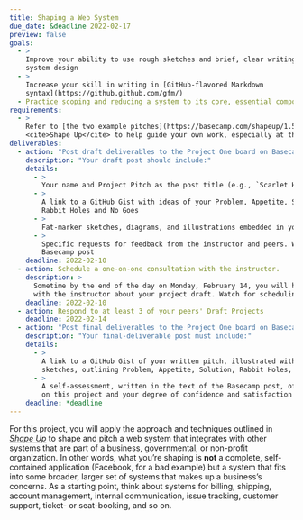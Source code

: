 ```yaml
---
title: Shaping a Web System
due_date: &deadline 2022-02-17
preview: false
goals:
  - >
    Improve your ability to use rough sketches and brief, clear writing to describe and pitch a
    system design
  - >
    Increase your skill in writing in [GitHub-flavored Markdown
    syntax](https://github.github.com/gfm/)
  - Practice scoping and reducing a system to its core, essential components
requirements:
  - >
    Refer to [the two example pitches](https://basecamp.com/shapeup/1.5-chapter-06#examples) in
    <cite>Shape Up</cite> to help guide your own work, especially at the draft stage
deliverables:
  - action: "Post draft deliverables to the Project One board on Basecamp."
    description: "Your draft post should include:"
    details:
      - >
        Your name and Project Pitch as the post title (e.g., `Scarlet Hawk: Project Pitch`)
      - >
        A link to a GitHub Gist with ideas of your Problem, Appetite, Solution, along with any clear
        Rabbit Holes and No Goes
      - >
        Fat-marker sketches, diagrams, and illustrations embedded in your GitHub Gist.
      - >
        Specific requests for feedback from the instructor and peers. Write this in the body of your
        Basecamp post
    deadline: 2022-02-10
  - action: Schedule a one-on-one consultation with the instructor.
    description: >
      Sometime by the end of the day on Monday, February 14, you will have a one-on-on consultation
      with the instructor about your project draft. Watch for scheduling details on Basecamp.
    deadline: 2022-02-10
  - action: Respond to at least 3 of your peers' Draft Projects
    deadline: 2022-02-14
  - action: "Post final deliverables to the Project One board on Basecamp."
    description: "Your final-deliverable post must include:"
    details:
      - >
        A link to a GitHub Gist of your written pitch, illustrated with fat-marker diagrams and
        sketches, outlining Problem, Appetite, Solution, Rabbit Holes, and No Goes.
      - >
        A self-assessment, written in the text of the Basecamp post, of 250 words or so of your work
        on this project and your degree of confidence and satisfaction with your final pitch.
    deadline: *deadline
---
```


For this project, you will apply the approach and techniques outlined in [<cite>Shape
Up</cite>](https://basecamp.com/shapeup) to shape and pitch a web system that integrates with other
systems that are part of a business, governmental, or non-profit organization. In other words, what
you’re shaping is **not** a complete, self-contained application (Facebook, for a bad example) but a
system that fits into some broader, larger set of systems that makes up a business’s concerns. As a
starting point, think about systems for billing, shipping, account management, internal
communication, issue tracking, customer support, ticket- or seat-booking, and so on.

<!--

The system you shape will have two core public components: a web-based user interface for managing
and interacting with the system itself, and a data API for integrating with other systems within
(and potentially outside) an organization.

Internally, your system will have or rely upon at least three components: a structured data store,
consumption of a free (if rate-limited) relevant API providing supplemental data, and a server-side
web framework for responding to incoming requests for both your system's web-based user interface
and its public data API. It is not necessary (or even desirable) to determine the specific details
of those components at the shaping phase, although you absolutely must make sure a public data API
is available to provide the supplemental data your system will ingest.

**ITMD 467 students** will deliver the pitch for a shaped system for Chicago residents to submit
complaints to their correct ward alderman, drawing on data from the [City of Chicago Data
Portal](https://data.cityofchicago.org/) to determine a resident’s alderman, and perhaps to enhance
the contents of complaint data. For example, a complaint about rats might reference or include data
from the city's
[311 Service Requests API](https://data.cityofchicago.org/Service-Requests/311-Service-Requests/v6vf-nfxy)
dataset. Your system will need to deliver its own database for tracking residents and their
complaints, and the alderman's response to or resolution of the complaint.

**ITMD 567 students** will research, invent, or discover some kind of business-oriented system and
then deliver it as a shaped system and pitch. If public data is available, but not in API form, you
can pitch a data-scraping setup as part of your system.

-->
